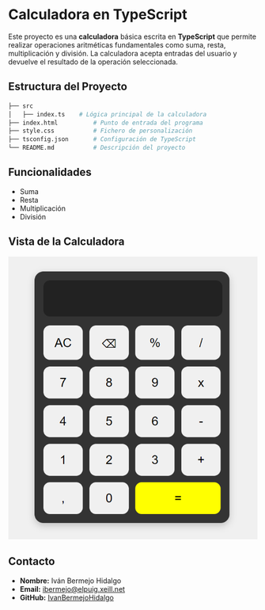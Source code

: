 # Calculadora en TypeScript

Este proyecto es una **calculadora** básica escrita en **TypeScript** que permite realizar operaciones aritméticas fundamentales como suma, resta, multiplicación y división. La calculadora acepta entradas del usuario y devuelve el resultado de la operación seleccionada.

## Estructura del Proyecto

```bash
├── src
│   ├── index.ts    # Lógica principal de la calculadora
├── index.html          # Punto de entrada del programa
├── style.css           # Fichero de personalización
├── tsconfig.json       # Configuración de TypeScript
└── README.md           # Descripción del proyecto
```
## Funcionalidades

- Suma
- Resta
- Multiplicación
- División

## Vista de la Calculadora

![Calculadora](calculadora.png)

## Contacto

- **Nombre:** Iván Bermejo Hidalgo
- **Email:** ibermejo@elpuig.xeill.net
- **GitHub:** [IvanBermejoHidalgo](https://github.com/IvanBermejoHidalgo)



